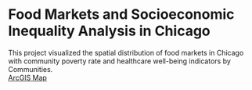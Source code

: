 # Food Markets and Socioeconomic Inequality Analysis in Chicago
This project visualized the spatial distribution of food markets in Chicago with community poverty rate and healthcare well-being indicators by Communities.  
[ArcGIS Map](https://arcg.is/1mHOjz)
